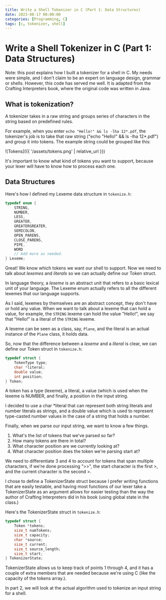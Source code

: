 ```yaml
---
title: Write a Shell Tokenizer in C (Part 1: Data Structures)
date: 2023-08-17 00:00:00
categories: [Programming, C]
tags: [c, tokenizer, shell]
---
```


# Write a Shell Tokenizer in C (Part 1: Data Structures)

Note: this post explains how I built a tokenizer for a shell in C. My needs were simple,
and I don't claim to be an expert on language design, grammar or shells. However, this
code has served me well. It is adapted from the Crafting Interpreters book, where
the original code was written in Java.

## What is tokenization?

A tokenizer takes in a raw string and groups series of characters in the string based
on predefined rules.

For example, when you enter `echo "Hello!" && ls -lha 12*.pdf`, the tokenizer's job is to take
that raw string ("echo "Hello!" && ls -lha 12*.pdf") and group it into tokens. The example
string could be grouped like this:

![Tokens]({{ '/assets/tokens.png' | relative_url }})

It's important to know what kind of tokens you want to support, because
your lexer will have to know how to process each one.

## Data Structures

Here's how I defined my Lexeme data structure in `tokenize.h`:
```c
typedef enum {
    STRING,
    NUMBER,
    LESS,
    GREATER,
    GREATERGREATER,
    SEMICOLON,
    OPEN_PARENS,
    CLOSE_PARENS,
    PIPE,
    WORD
    // Add more as needed.
} Lexeme;
```

Great! We know which tokens we want our shell to support. Now we need to
talk about *lexemes* and *literals* so we can actually define our Token
struct.

In language theory, a *lexeme* is an abstract unit that refers to
a basic lexical unit of your language. 
The Lexeme enum actually refers to all the different lexemes that our language supports.

As I said, lexemes by themselves are an abstract concept, they don't have
or hold any value. When we want to talk about a lexeme that can hold a value,
for example, the `STRING` lexeme can hold the value "Hello!", we say that "Hello!"
is a literal of the `STRING` lexeme.

A lexeme can be seen as a class, say, `Plane`, and the literal
is an actual instance of the `Plane` class, it holds data.

So, now that the difference between a *lexeme* and a *literal* is clear,
we can define our Token struct in `tokenize.h`:
```c
typedef struct {
    TokenType type;
    char *literal;
    double value;
    int position;
} Token;
```

A token has a type (lexeme), a literal, a value (which is used when the
lexeme is NUMBER, and finally, a position in the input string.

I decided to use a char *literal that can represent both string literals
and number literals as strings, and a double value which is used to represent
type-casted number values in the case of a string that holds a number.

Finally, when we parse our input string, we want to know a few things.
1. What's the list of tokens that we've parsed so far?
2. How many tokens are there in total?
3. What character position are we currently looking at?
4. What character position does the token we're parsing start at?

We need to differentiate 3 and 4 to account for tokens that span multiple characters,
if we're done processing ">>", the start character is the first >, and the current character
is the second >.

I chose to define a TokenizerState struct because I prefer writing functions that are easily
testable, and having most functions of our lexer take a TokenizerState as an argument
allows for easier testing than the way the author of Crafting Interpreters did in his book (using global state in the class.)

Here's the TokenizerState struct in `tokenize.h`:
```c
typedef struct {
    Token *tokens;
    size_t numTokens;
    size_t capacity;
    char *source;
    size_t current;
    size_t source_length;
    size_t start;
} TokenizerState;
```

TokenizerState allows us to keep track of points 1 through 4, and it has a couple
of extra members that are needed because we're using C (like the capacity
of the tokens array.).

In part 2, we will look at the actual algorithm used to tokenize an input string for a shell.
